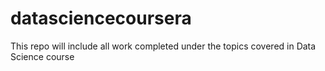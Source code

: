 datasciencecoursera
===================

This repo will include all work completed under the topics covered in Data Science course
